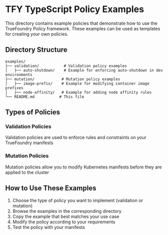 # TFY TypeScript Policy Examples

This directory contains example policies that demonstrate how to use the TrueFoundry Policy framework. These examples can be used as templates for creating your own policies.

## Directory Structure

```
examples/
├── validation/           # Validation policy examples
│   ├── auto-shutdown/    # Example for enforcing auto-shutdown in dev environments
├── mutation/            # Mutation policy examples
│   ├── image-prefix/    # Example for modifying container image prefixes
│   ├── node-affinity/   # Example for adding node affinity rules
└── README.md           # This file
```

## Types of Policies

### Validation Policies
Validation policies are used to enforce rules and constraints on your TrueFoundry manifests

### Mutation Policies
Mutation policies allow you to modify Kubernetes manifests before they are applied to the cluster

## How to Use These Examples

1. Choose the type of policy you want to implement (validation or mutation)
2. Browse the examples in the corresponding directory
3. Copy the example that best matches your use case
4. Modify the policy according to your requirements
5. Test the policy with your manifests